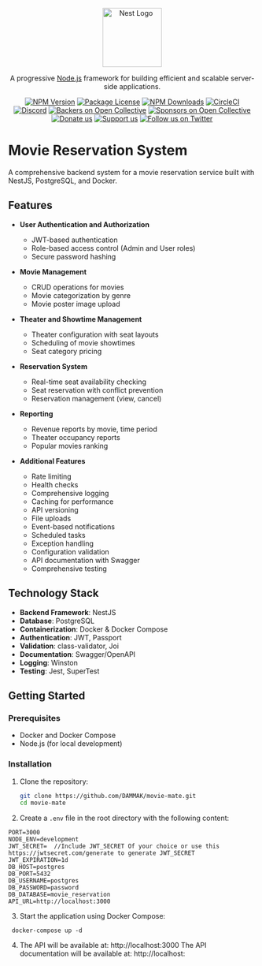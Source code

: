 <p align="center">
  <a href="http://nestjs.com/" target="blank"><img src="https://nestjs.com/img/logo-small.svg" width="120" alt="Nest Logo" /></a>
</p>

[circleci-image]: https://img.shields.io/circleci/build/github/nestjs/nest/master?token=abc123def456
[circleci-url]: https://circleci.com/gh/nestjs/nest

  <p align="center">A progressive <a href="http://nodejs.org" target="_blank">Node.js</a> framework for building efficient and scalable server-side applications.</p>
    <p align="center">
<a href="https://www.npmjs.com/~nestjscore" target="_blank"><img src="https://img.shields.io/npm/v/@nestjs/core.svg" alt="NPM Version" /></a>
<a href="https://www.npmjs.com/~nestjscore" target="_blank"><img src="https://img.shields.io/npm/l/@nestjs/core.svg" alt="Package License" /></a>
<a href="https://www.npmjs.com/~nestjscore" target="_blank"><img src="https://img.shields.io/npm/dm/@nestjs/common.svg" alt="NPM Downloads" /></a>
<a href="https://circleci.com/gh/nestjs/nest" target="_blank"><img src="https://img.shields.io/circleci/build/github/nestjs/nest/master" alt="CircleCI" /></a>
<a href="https://discord.gg/G7Qnnhy" target="_blank"><img src="https://img.shields.io/badge/discord-online-brightgreen.svg" alt="Discord"/></a>
<a href="https://opencollective.com/nest#backer" target="_blank"><img src="https://opencollective.com/nest/backers/badge.svg" alt="Backers on Open Collective" /></a>
<a href="https://opencollective.com/nest#sponsor" target="_blank"><img src="https://opencollective.com/nest/sponsors/badge.svg" alt="Sponsors on Open Collective" /></a>
  <a href="https://paypal.me/kamilmysliwiec" target="_blank"><img src="https://img.shields.io/badge/Donate-PayPal-ff3f59.svg" alt="Donate us"/></a>
    <a href="https://opencollective.com/nest#sponsor"  target="_blank"><img src="https://img.shields.io/badge/Support%20us-Open%20Collective-41B883.svg" alt="Support us"></a>
  <a href="https://twitter.com/nestframework" target="_blank"><img src="https://img.shields.io/twitter/follow/nestframework.svg?style=social&label=Follow" alt="Follow us on Twitter"></a>
</p>
  <!--[![Backers on Open Collective](https://opencollective.com/nest/backers/badge.svg)](https://opencollective.com/nest#backer)
  [![Sponsors on Open Collective](https://opencollective.com/nest/sponsors/badge.svg)](https://opencollective.com/nest#sponsor)-->

# Movie Reservation System

A comprehensive backend system for a movie reservation service built with NestJS, PostgreSQL, and Docker.

## Features

- **User Authentication and Authorization**

  - JWT-based authentication
  - Role-based access control (Admin and User roles)
  - Secure password hashing

- **Movie Management**

  - CRUD operations for movies
  - Movie categorization by genre
  - Movie poster image upload

- **Theater and Showtime Management**

  - Theater configuration with seat layouts
  - Scheduling of movie showtimes
  - Seat category pricing

- **Reservation System**

  - Real-time seat availability checking
  - Seat reservation with conflict prevention
  - Reservation management (view, cancel)

- **Reporting**

  - Revenue reports by movie, time period
  - Theater occupancy reports
  - Popular movies ranking

- **Additional Features**
  - Rate limiting
  - Health checks
  - Comprehensive logging
  - Caching for performance
  - API versioning
  - File uploads
  - Event-based notifications
  - Scheduled tasks
  - Exception handling
  - Configuration validation
  - API documentation with Swagger
  - Comprehensive testing

## Technology Stack

- **Backend Framework**: NestJS
- **Database**: PostgreSQL
- **Containerization**: Docker & Docker Compose
- **Authentication**: JWT, Passport
- **Validation**: class-validator, Joi
- **Documentation**: Swagger/OpenAPI
- **Logging**: Winston
- **Testing**: Jest, SuperTest

## Getting Started

### Prerequisites

- Docker and Docker Compose
- Node.js (for local development)

### Installation

1. Clone the repository:

   ```bash
   git clone https://github.com/DAMMAK/movie-mate.git
   cd movie-mate

   ```

2. Create a `.env` file in the root directory with the following content:

```
PORT=3000
NODE_ENV=development
JWT_SECRET=  //Include JWT_SECRET Of your choice or use this https://jwtsecret.com/generate to generate JWT_SECRET
JWT_EXPIRATION=1d
DB_HOST=postgres
DB_PORT=5432
DB_USERNAME=postgres
DB_PASSWORD=password
DB_DATABASE=movie_reservation
API_URL=http://localhost:3000
```

3. Start the application using Docker Compose:

` docker-compose up -d`

4. The API will be available at: http://localhost:3000
   The API documentation will be available at: http://localhost:
